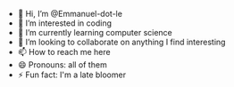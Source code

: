 - 👋 Hi, I’m @Emmanuel-dot-le
- 👀 I’m interested in coding
- 🌱 I’m currently learning computer science 
- 💞️ I’m looking to collaborate on anything I find interesting
- 📫 How to reach me here
- 😄 Pronouns: all of them
- ⚡ Fun fact: I'm a late bloomer

<!---
Emmanuel-dot-le/Emmanuel-dot-le is a ✨ special ✨ repository because its `README.md` (this file) appears on your GitHub profile.
You can click the Preview link to take a look at your changes.
--->
